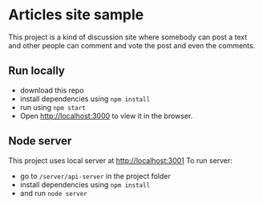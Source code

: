 # Articles site sample

This project is a kind of discussion site where somebody can post a text and other people can comment and vote the post and even the comments.

## Run locally

- download this repo
- install dependencies using `npm install`
- run using `npm start`
- Open [http://localhost:3000](http://localhost:3000) to view it in the browser.

## Node server
This project uses local server at [http://localhost:3001](http://localhost:3001)
To run server:
- go to `/server/api-server` in the project folder
- install dependencies using `npm install`
- and run `node server`



